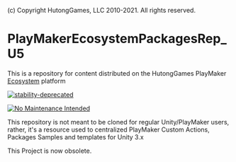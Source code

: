 (c) Copyright HutongGames, LLC 2010-2021. All rights reserved.

# PlayMakerEcosystemPackagesRep_U5
This is a repository for content distributed on the HutongGames PlayMaker [Ecosystem](https://hutonggames.fogbugz.com/default.asp?W1181) platform

[![stability-deprecated](https://img.shields.io/badge/stability-deprecated-red.svg)](https://hutonggames.com/index.html)

[![No Maintenance Intended](http://unmaintained.tech/badge.svg)](https://hutonggames.com/index.html)

This repository is not meant to be cloned for regular Unity/PlayMaker users, rather, it's a resource used to centralized PlayMaker Custom Actions, Packages Samples and templates for Unity 3.x

This Project is now obsolete.
